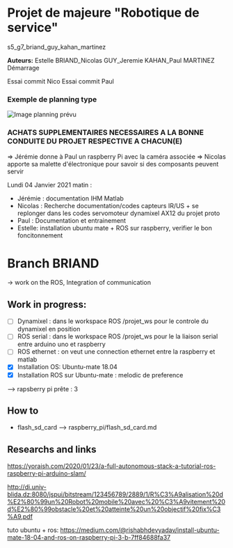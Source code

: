 # Projet de majeure "Robotique de service"
s5_g7_briand_guy_kahan_martinez

**Auteurs:** Estelle BRIAND_Nicolas GUY_Jeremie KAHAN_Paul MARTINEZ
Démarrage

Essai commit Nico
Essai commit Paul


### Exemple de planning type
![Image planning prévu](https://gitlab.com/20-21_5ETI_PRJ/Sujet_5__Simulated_robotic_scenario/s5_g7_briand_guy_kahan_martinez/-/raw/master/autre/Planning-Pr%C3%A9vu.PNG)

### ACHATS SUPPLEMENTAIRES NECESSAIRES A LA BONNE CONDUITE DU PROJET RESPECTIVE A CHACUN(E)
=> Jérémie donne à Paul un raspberry Pi avec la caméra associée
=> Nicolas apporte sa malette d'électronique pour savoir si des composants peuvent servir

Lundi 04 Janvier 2021 matin :
- Jérémie : documentation IHM Matlab
- Nicolas : Recherche documentation/codes capteurs IR/US + se replonger dans les codes servomoteur dynamixel AX12 du projet proto
- Paul : Documentation et entrainement 
- Estelle: installation ubuntu mate + ROS sur raspberry, verifier le bon foncitonnement

# Branch BRIAND

-> work on the ROS, Integration of communication

## Work in progress:
- [ ] Dynamixel :  dans le workspace ROS /projet_ws  pour le controle du dynamixel en position
- [ ] ROS serial : dans le workspace ROS /projet_ws pour le la liaison serial entre arduino uno et raspberry
- [ ] ROS ethernet :  on veut une connection ethernet entre la raspberry et matlab
- [x] Installation OS: Ubuntu-mate 18.04
- [x] Installation ROS sur Ubuntu-mate : melodic de preference

--> rapsberry pi prête : 3
## How to
- flash_sd_card --> raspberry_pi/flash_sd_card.md
## Researchs and links

https://yoraish.com/2020/01/23/a-full-autonomous-stack-a-tutorial-ros-raspberry-pi-arduino-slam/

http://di.univ-blida.dz:8080/jspui/bitstream/123456789/2889/1/R%C3%A9alisation%20d%E2%80%99un%20Robot%20mobile%20avec%20%C3%A9vitement%20d%E2%80%99obstacle%20et%20atteinte%20un%20objectif%20fix%C3%A9.pdf

tuto ubuntu + ros: https://medium.com/@rishabhdevyadav/install-ubuntu-mate-18-04-and-ros-on-raspberry-pi-3-b-7ff84688fa37
